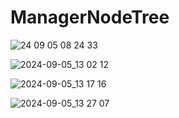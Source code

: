 # ManagerNodeTree

![24 09 05  08 24 33](https://github.com/user-attachments/assets/8dd4d5ad-d453-4542-9c21-7f1eaffa225b)

![2024-09-05_13 02 12](https://github.com/user-attachments/assets/abfa5e3a-3b99-409f-b905-3d5f433a9c57)

![2024-09-05_13 17 16](https://github.com/user-attachments/assets/86257223-93ea-4b4d-b468-7ba8d90e4b03)

![2024-09-05_13 27 07](https://github.com/user-attachments/assets/5ab3455c-4b02-4522-9b0c-2e2748f952df)
